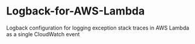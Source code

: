 # Logback-for-AWS-Lambda
Logback configuration for logging exception stack traces in AWS Lambda as a single CloudWatch event
